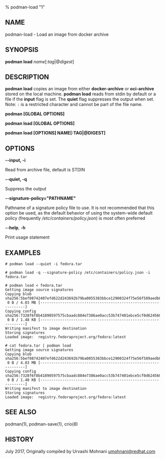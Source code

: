 % podman-load  "1"

## NAME
podman\-load - Load an image from docker archive

## SYNOPSIS
**podman load** *name*[:*tag*|@*digest*]

## DESCRIPTION
**podman load** copies an image from either **docker-archive** or **oci-archive** stored
on the local machine. **podman load** reads from stdin by default or a file if the **input** flag is set.
The **quiet** flag suppresses the output when set.
Note: `:` is a restricted character and cannot be part of the file name.

**podman [GLOBAL OPTIONS]**

**podman load [GLOBAL OPTIONS]**

**podman load [OPTIONS] NAME[:TAG|@DIGEST]**

## OPTIONS

**--input, -i**

Read from archive file, default is STDIN

**--quiet, -q**

Suppress the output

**--signature-policy="PATHNAME"**

Pathname of a signature policy file to use.  It is not recommended that this
option be used, as the default behavior of using the system-wide default policy
(frequently */etc/containers/policy.json*) is most often preferred

**--help**, **-h**

Print usage statement

## EXAMPLES

```
# podman load --quiet -i fedora.tar
```

```
# podman load -q --signature-policy /etc/containers/policy.json -i fedora.tar
```

```
# podman load < fedora.tar
Getting image source signatures
Copying blob sha256:5bef08742407efd622d243692b79ba0055383bbce12900324f75e56f589aedb0
 0 B / 4.03 MB [---------------------------------------------------------------]
Copying config sha256:7328f6f8b41890597575cbaadc884e7386ae0acc53b747401ebce5cf0d624560
 0 B / 1.48 KB [---------------------------------------------------------------]
Writing manifest to image destination
Storing signatures
Loaded image:  registry.fedoraproject.org/fedora:latest
```

```
# cat fedora.tar | podman load
Getting image source signatures
Copying blob sha256:5bef08742407efd622d243692b79ba0055383bbce12900324f75e56f589aedb0
 0 B / 4.03 MB [---------------------------------------------------------------]
Copying config sha256:7328f6f8b41890597575cbaadc884e7386ae0acc53b747401ebce5cf0d624560
 0 B / 1.48 KB [---------------------------------------------------------------]
Writing manifest to image destination
Storing signatures
Loaded image:  registry.fedoraproject.org/fedora:latest
```

## SEE ALSO
podman(1), podman-save(1), crio(8)

## HISTORY
July 2017, Originally compiled by Urvashi Mohnani <umohnani@redhat.com>
